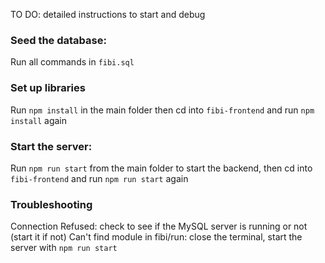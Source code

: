 TO DO: detailed instructions to start and debug

### Seed the database:
Run all commands in `fibi.sql`

### Set up libraries
Run `npm install` in the main folder then cd into `fibi-frontend` and run `npm install` again

### Start the server:
Run `npm run start` from the main folder to start the backend, then cd into `fibi-frontend` and run `npm run start` again


### Troubleshooting

Connection Refused: check to see if the MySQL server is running or not (start it if not)
Can't find module in fibi/run: close the terminal, start the server with `npm run start`
